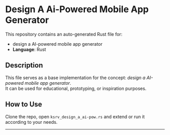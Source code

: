 # Design A Ai-Powered Mobile App Generator

This repository contains an auto-generated Rust file for:

- design a AI-powered mobile app generator
- **Language**: Rust

## Description

This file serves as a base implementation for the concept: *design a AI-powered mobile app generator*.  
It can be used for educational, prototyping, or inspiration purposes.

## How to Use

Clone the repo, open `ksrv_design_a_ai-pow.rs` and extend or run it according to your needs.

---


